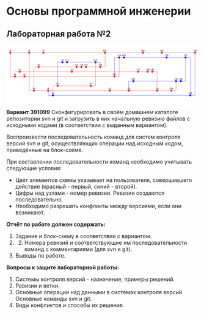 # Основы программной инженерии
## Лабораторная работа №2

![Вариант](image.png)
**Вариант 391099**
Сконфигурировать в своём домашнем каталоге репозитории svn и git и загрузить в них начальную ревизию файлов с исходными кодами (в соответствии с выданным вариантом).

Воспроизвести последовательность команд для систем контроля версий svn и git, осуществляющих операции над исходным кодом, приведённые на блок-схеме.

При составлении последовательности команд необходимо учитывать следующие условия:
- Цвет элементов схемы указывает на пользователя, совершившего действие (красный - первый, синий - второй).
- Цифры над узлами - номер ревизии. Ревизии создаются последовательно.
- Необходимо разрешать конфликты между версиями, если они возникают.

**Отчёт по работе должен содержать:**
1. Задание и блок-схему в соответствии с вариантом.
2. 2. Номера ревизий и соответствующие им последовательности команд с комментариями (для svn и git).
3. Выводы по работе.

**Вопросы к защите лабораторной работы:**
1. Системы контроля версий - назначение, примеры решений.
2. Ревизии и ветки.
3. Основные операции над данными в системах контроля версий. Основные команды svn и git.
4. Виды конфликтов и способы их решения.

